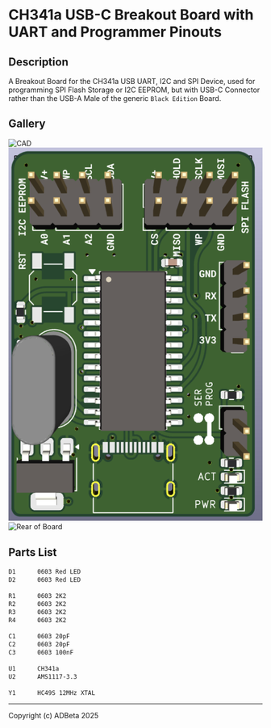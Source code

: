 # CH341a USB-C Breakout Board with UART and Programmer Pinouts

## Description
A Breakout Board for the CH341a USB UART, I2C and SPI Device, used for
programming SPI Flash Storage or I2C EEPROM, but with USB-C Connector
rather than the USB-A Male of the generic `Black Edition` Board.

## Gallery
![CAD](/Images/PCB_CAD.pnf?raw=true)  
![Front of Board](/Images/PCB_Front.png?raw=true)  
![Rear of Board](/Images/PCB_Back.png?raw=true)  

## Parts List
```
D1      0603 Red LED
D2      0603 Red LED

R1      0603 2K2
R2      0603 2K2
R3      0603 2K2
R4      0603 2K2

C1      0603 20pF
C2      0603 20pF
C3      0603 100nF

U1      CH341a
U2      AMS1117-3.3

Y1      HC49S 12MHz XTAL
```

----
Copyright (c) ADBeta 2025
